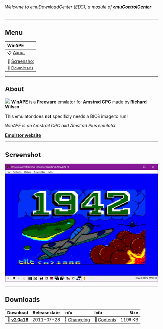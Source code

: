 ###### Welcome to emuDownloadCenter (EDC), a module of [**emuControlCenter**](https://github.com/PhoenixInteractiveNL/emuControlCenter/wiki)
***
## Menu
| **WinAPE** |
|:---------|
| :clipboard: [About](#about) |
| :sunrise: [Screenshot](#screenshot) |
| :floppy_disk: [Downloads](#downloads) |
***
## About
![](https://github.com/PhoenixInteractiveNL/edc-masterhook/wiki/emulatorimages/winape_logo_200.jpg)
**WinAPE** is a **Freeware** emulator for **Amstrad CPC** made by **Richard Wilson**

This emulator does **not** specificly needs a BIOS image to run!

_WinAPE is an Amstrad CPC and Amstrad Plus emulator._

[**Emulator website**](http://www.winape.net/)
***
## Screenshot
![](https://raw.githubusercontent.com/PhoenixInteractiveNL/edc-masterhook/master/downloadhooks/winape/winape_screen.jpg)
***
## Downloads
| Download | Release date  | Info       | Info       | Size       |
|:---------|:-------------:|:-----------|:-----------|-----------:|
| :floppy_disk: [**v2.0a18**](https://github.com/PhoenixInteractiveNL/edc-repo0002/raw/master/winape/2.0a18.7z) | 2011-07-28 | :page_facing_up: [Changelog](https://github.com/PhoenixInteractiveNL/edc-repo0002/blob/master/winape/2.0a18_changelog.txt) | :mag_right: [Contents](https://github.com/PhoenixInteractiveNL/edc-repo0002/blob/master/winape/2.0a18_contents.txt) | 1199 KB |
